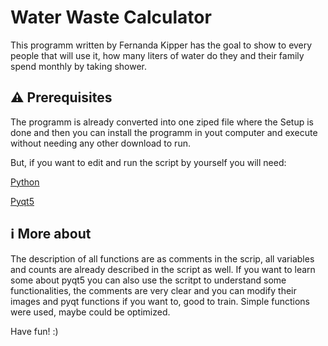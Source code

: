 # Water Waste Calculator
This programm written by Fernanda Kipper has the goal to show to every people that will use it, how many liters of water do they and their family spend monthly by taking shower. 

## :warning: Prerequisites
The programm is already converted into one ziped file where the Setup is done and then you can install the programm in yout computer and execute without needing any other download to run. 

But, if you want to edit and run the script by yourself you will need:

[Python](https://www.python.org/)

[Pyqt5](https://doc.qt.io/qtforpython/index.html)

## :information_source: More about

The description of all functions  are as comments in the scrip, all variables and counts are already described in the script as well.
If you want to learn some about pyqt5 you can also use the scritpt to understand some functionalities, the comments are very clear and you can modify their images and pyqt functions if you want to, good to train.
Simple functions were used, maybe could be optimized.

Have fun! :)
